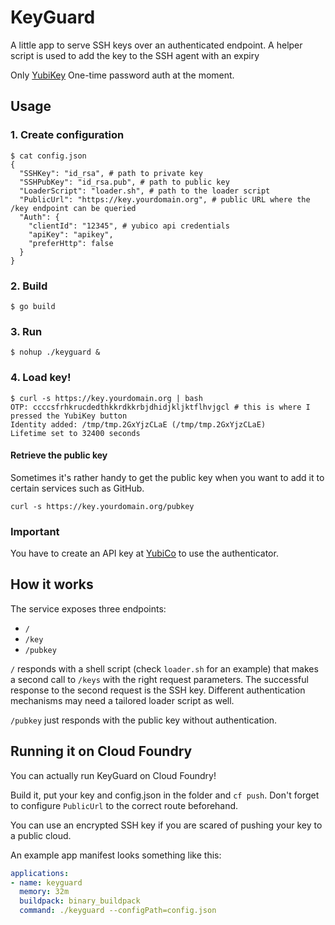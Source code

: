 # KeyGuard

A little app to serve SSH keys over an authenticated endpoint. A helper script is used to add the key to the SSH agent with an expiry

Only [YubiKey](https://www.yubico.com/why-yubico/for-individuals/) One-time password auth at the moment.

## Usage

### 1. Create configuration

```
$ cat config.json
{
  "SSHKey": "id_rsa", # path to private key
  "SSHPubKey": "id_rsa.pub", # path to public key
  "LoaderScript": "loader.sh", # path to the loader script
  "PublicUrl": "https://key.yourdomain.org", # public URL where the /key endpoint can be queried
  "Auth": {
    "clientId": "12345", # yubico api credentials
    "apiKey": "apikey",
    "preferHttp": false
  }
}
```

### 2. Build

```
$ go build
```

### 3. Run

```
$ nohup ./keyguard &
```

### 4. Load key!

```
$ curl -s https://key.yourdomain.org | bash
OTP: ccccsfrhkrucdedthkkrdkkrbjdhidjkljktflhvjgcl # this is where I pressed the YubiKey button
Identity added: /tmp/tmp.2GxYjzCLaE (/tmp/tmp.2GxYjzCLaE)
Lifetime set to 32400 seconds
```

#### Retrieve the public key
Sometimes it's rather handy to get the public key when you want to add it to certain services such as GitHub.

```
curl -s https://key.yourdomain.org/pubkey
```

### Important

You have to create an API key at [YubiCo](https://upgrade.yubico.com/getapikey/) to use the authenticator.

## How it works

The service exposes three endpoints:
* `/`
* `/key`
* `/pubkey`

`/` responds with a shell script (check `loader.sh` for an example) that makes a second call to `/keys` with the right request parameters. The successful response to the second request is the SSH key. Different authentication mechanisms may need a tailored loader script as well.

`/pubkey` just responds with the public key without authentication.

## Running it on Cloud Foundry

You can actually run KeyGuard on Cloud Foundry!

Build it, put your key and config.json in the folder and `cf push`. Don't forget to configure `PublicUrl` to the correct route beforehand.

You can use an encrypted SSH key if you are scared of pushing your key to a public cloud.

An example app manifest looks something like this:

```yaml
applications:
- name: keyguard
  memory: 32m
  buildpack: binary_buildpack
  command: ./keyguard --configPath=config.json
```

